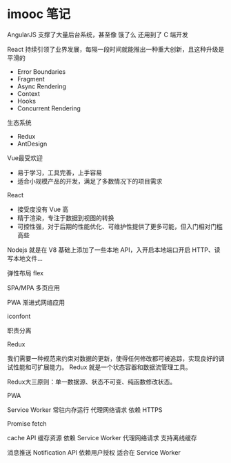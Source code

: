# imooc 笔记


AngularJS 支撑了大量后台系统，甚至像 饿了么 还用到了 C 端开发

React 持续引领了业界发展，每隔一段时间就能推出一种重大创新，且这种升级是平滑的
* Error Boundaries
* Fragment
* Async Rendering
* Context
* Hooks
* Concurrent Rendering

生态系统
* Redux
* AntDesign

Vue最受欢迎
* 易于学习，工具完善，上手容易
* 适合小规模产品的开发，满足了多数情况下的项目需求

React
* 接受度没有 Vue 高
* 精于渲染，专注于数据到视图的转换
* 可控性强，对于后期的性能优化、可维护性提供了更多可能，但入门相对门槛高些


Nodejs 就是在 V8 基础上添加了一些本地 API，入开启本地端口开启 HTTP、读写本地文件...


弹性布局 flex


SPA/MPA  多页应用

PWA 渐进式网络应用

iconfont

职责分离


Redux

我们需要一种规范来约束对数据的更新，使得任何修改都可被追踪，实现良好的调试性能和可扩展能力。
Redux 就是一个状态容器和数据流管理工具。

Redux大三原则：单一数据源、状态不可变、纯函数修改状态。



PWA

Service Worker
常驻内存运行
代理网络请求
依赖 HTTPS


Promise
fetch


cache API
缓存资源
依赖 Service Worker 代理网络请求
支持离线缓存


消息推送 Notification API
依赖用户授权
适合在 Service Worker 












